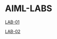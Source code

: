 # AIML-LABS
[LAB-01](https://github.com/Mondeddula-Sairam/AIML-LABS/blob/main/LAB01.ipynb)


[LAB-02](https://github.com/Mondeddula-Sairam/AIML-LABS/blob/main/lab02.ipynb)

